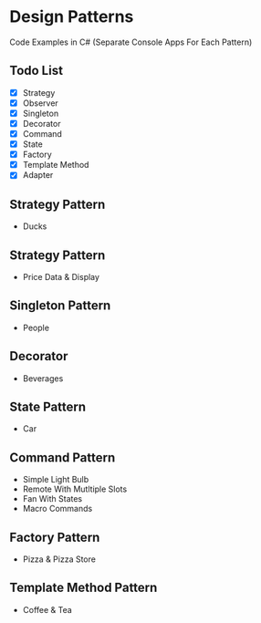 # Design Patterns
Code Examples in C# (Separate Console Apps For Each Pattern)

## Todo List

- [x] Strategy 
- [x] Observer
- [x] Singleton
- [x] Decorator
- [x] Command
- [x] State 
- [x] Factory
- [x] Template Method
- [x] Adapter

 ## Strategy Pattern
* Ducks

## Strategy Pattern
* Price Data & Display

## Singleton Pattern
* People

## Decorator
* Beverages

## State Pattern
* Car

## Command Pattern
* Simple Light Bulb
* Remote With Mutltiple Slots
* Fan With States
* Macro Commands

## Factory Pattern
* Pizza & Pizza Store

## Template Method Pattern
* Coffee & Tea
